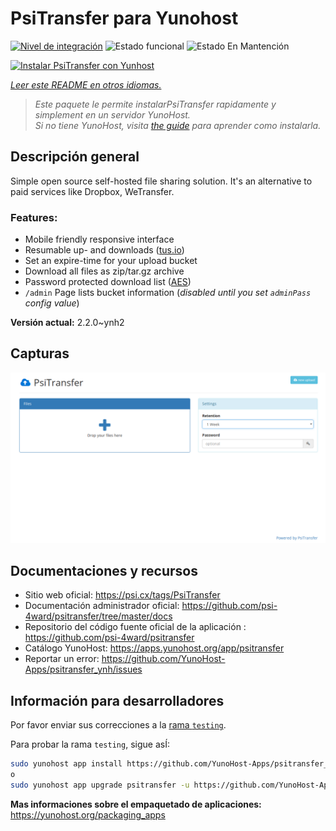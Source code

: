<!--
Este archivo README esta generado automaticamente<https://github.com/YunoHost/apps/tree/master/tools/readme_generator>
No se debe editar a mano.
-->

# PsiTransfer para Yunohost

[![Nivel de integración](https://apps.yunohost.org/badge/integration/psitransfer)](https://ci-apps.yunohost.org/ci/apps/psitransfer/)
![Estado funcional](https://apps.yunohost.org/badge/state/psitransfer)
![Estado En Mantención](https://apps.yunohost.org/badge/maintained/psitransfer)

[![Instalar PsiTransfer con Yunhost](https://install-app.yunohost.org/install-with-yunohost.svg)](https://install-app.yunohost.org/?app=psitransfer)

*[Leer este README en otros idiomas.](./ALL_README.md)*

> *Este paquete le permite instalarPsiTransfer rapidamente y simplement en un servidor YunoHost.*  
> *Si no tiene YunoHost, visita [the guide](https://yunohost.org/install) para aprender como instalarla.*

## Descripción general

Simple open source self-hosted file sharing solution. It's an alternative to paid services like Dropbox, WeTransfer.

### Features:

- Mobile friendly responsive interface
- Resumable up- and downloads ([tus.io](https://tus.io))
- Set an expire-time for your upload bucket
- Download all files as zip/tar.gz archive
- Password protected download list ([AES](https://en.wikipedia.org/wiki/Advanced_Encryption_Standard))
- `/admin` Page lists bucket information (_disabled until you set `adminPass` config value_)


**Versión actual:** 2.2.0~ynh2

## Capturas

![Captura de PsiTransfer](./doc/screenshots/screenshot.png)

## Documentaciones y recursos

- Sitio web oficial: <https://psi.cx/tags/PsiTransfer>
- Documentación administrador oficial: <https://github.com/psi-4ward/psitransfer/tree/master/docs>
- Repositorio del código fuente oficial de la aplicación : <https://github.com/psi-4ward/psitransfer>
- Catálogo YunoHost: <https://apps.yunohost.org/app/psitransfer>
- Reportar un error: <https://github.com/YunoHost-Apps/psitransfer_ynh/issues>

## Información para desarrolladores

Por favor enviar sus correcciones a la [rama `testing`](https://github.com/YunoHost-Apps/psitransfer_ynh/tree/testing).

Para probar la rama `testing`, sigue asÍ:

```bash
sudo yunohost app install https://github.com/YunoHost-Apps/psitransfer_ynh/tree/testing --debug
o
sudo yunohost app upgrade psitransfer -u https://github.com/YunoHost-Apps/psitransfer_ynh/tree/testing --debug
```

**Mas informaciones sobre el empaquetado de aplicaciones:** <https://yunohost.org/packaging_apps>
